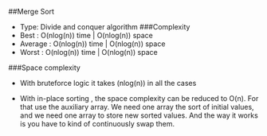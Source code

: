 ##Merge Sort
* Type: Divide and conquer algorithm
###Complexity
* Best    : O(nlog(n)) time | O(nlog(n)) space 
* Average : O(nlog(n)) time | O(nlog(n)) space
* Worst   : O(nlog(n)) time | O(nlog(n)) space

###Space complexity
* With bruteforce logic it takes (nlog(n)) in all the cases

* With in-place sorting , the space complexity can be reduced to O(n). For that use the auxiliary array.
We need one array the sort of initial values, and we need one array to store new sorted values.
And the way it works is you have to kind of continuously swap them.